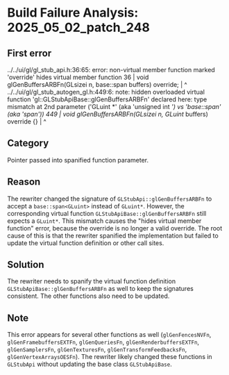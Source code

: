 # Build Failure Analysis: 2025_05_02_patch_248

## First error

../../ui/gl/gl_stub_api.h:36:65: error: non-virtual member function marked 'override' hides virtual member function
   36 |   void glGenBuffersARBFn(GLsizei n, base::span<GLuint> buffers) override;
      |                                                                 ^
../../ui/gl/gl_stub_autogen_gl.h:449:6: note: hidden overloaded virtual function 'gl::GLStubApiBase::glGenBuffersARBFn' declared here: type mismatch at 2nd parameter ('GLuint *' (aka 'unsigned int *') vs 'base::span<GLuint>' (aka 'span<unsigned int>'))
  449 | void glGenBuffersARBFn(GLsizei n, GLuint* buffers) override {}
      |      ^

## Category
Pointer passed into spanified function parameter.

## Reason
The rewriter changed the signature of `GLStubApi::glGenBuffersARBFn` to accept a `base::span<GLuint>` instead of `GLuint*`. However, the corresponding virtual function `GLStubApiBase::glGenBuffersARBFn` still expects a `GLuint*`. This mismatch causes the "hides virtual member function" error, because the override is no longer a valid override.
The root cause of this is that the rewriter spanified the implementation but failed to update the virtual function definition or other call sites.

## Solution
The rewriter needs to spanify the virtual function definition `GLStubApiBase::glGenBuffersARBFn` as well to keep the signatures consistent.
The other functions also need to be updated.

## Note
This error appears for several other functions as well (`glGenFencesNVFn`, `glGenFramebuffersEXTFn`, `glGenQueriesFn`, `glGenRenderbuffersEXTFn`, `glGenSamplersFn`, `glGenTexturesFn`, `glGenTransformFeedbacksFn`, `glGenVertexArraysOESFn`). The rewriter likely changed these functions in `GLStubApi` without updating the base class `GLStubApiBase`.